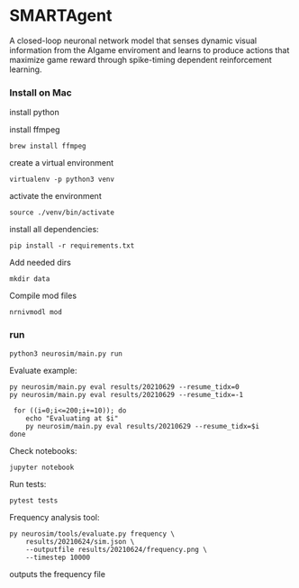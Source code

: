 # SMARTAgent
A closed-loop neuronal network model that senses dynamic visual information from the AIgame enviroment and learns to produce actions that maximize game reward through spike-timing dependent reinforcement learning.

### Install on Mac

install python

install ffmpeg

    brew install ffmpeg

create a virtual environment

    virtualenv -p python3 venv

activate the environment

    source ./venv/bin/activate

install all dependencies:

    pip install -r requirements.txt

Add needed dirs

    mkdir data

Compile mod files

    nrnivmodl mod

### run

    python3 neurosim/main.py run

Evaluate example:

    py neurosim/main.py eval results/20210629 --resume_tidx=0
    py neurosim/main.py eval results/20210629 --resume_tidx=-1

     for ((i=0;i<=200;i+=10)); do
        echo "Evaluating at $i"
        py neurosim/main.py eval results/20210629 --resume_tidx=$i
    done

Check notebooks:

    jupyter notebook

Run tests:

    pytest tests

Frequency analysis tool:

    py neurosim/tools/evaluate.py frequency \
        results/20210624/sim.json \
        --outputfile results/20210624/frequency.png \
        --timestep 10000

outputs the frequency file
